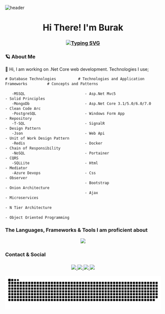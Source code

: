 ![header](https://capsule-render.vercel.app/api?type=waving&color=auto&section=header)
 <h1 align="center">Hi There! I'm Burak</h1>

 
<h3 align="center">
  
[![Typing SVG](https://readme-typing-svg.demolab.com?font=Montserrat&size=30&center=true&color=0d7dee&multiline=true&width=1200&lines=Jr+.Net+Core+Developer+)](https://git.io/typing-svg)

### 🪐 About Me

🧬  Hi, I am working on .Net Core web development. Technologies I use;

    # Database Technologies          # Technologies and Application Frameworks         # Concepts and Patterns                             
                                                                                       
       -MSSQL                           - Asp.Net Mvc5                                   - Solid Principles
       -MongoDb                         - Asp.Net Core 3.1/5.0/6.0/7.0                   - Clean Code Arc
       -PostgreSQL                      - Windows Form App                               - Repository
       -T-SQL                           - SignalR                                        - Design Pattern
       -Json                            - Web Api                                           - Unit of Work Design Pattern
       -Redis                           - Docker                                            - Chain of Responsibility
       -NoSQL                           - Portainer                                         - CQRS
       -SQLLite                         - Html                                              - Mediator
       -Azure Devops                    - Css                                               - Observer
                                        - Bootstrap                                      - Onion Architecture
                                        - Ajax                                           - Microservices
                                                                                         - N Tier Architecture
                                                                                         - Object Oriented Programming






### The Languages, Frameworks & Tools I am proficient about

<p align="center">
<a href="https://skillicons.dev">
    <img src="https://skillicons.dev/icons?&theme=light&i=visualstudio,dotnet,cs,html,css,github,mysql,mongodb,postgres,postman,redis,sqlite,docker,"/>
    
  </a>
</p>
 
### Contact & Social

<h3 align="center">
 <a href="https://www.facebook.com/burakkertn">
   <img height=50 src="https://cdn.jsdelivr.net/gh/devicons/devicon/icons/facebook/facebook-original.svg"/>
    </a>
 <a href="https://www.linkedin.com/in/burakertan">
   <img height=50 src="https://cdn.jsdelivr.net/gh/devicons/devicon/icons/linkedin/linkedin-original.svg"/>
 </a>
<a href="https://twitter.com/burakkertn">
   <img height=50 src="https://cdn.jsdelivr.net/gh/devicons/devicon/icons/twitter/twitter-original.svg"/>
    </a>
  <a href="https://burakertan.com.tr/">
   <img height=50 src="https://cdn.jsdelivr.net/gh/devicons/devicon/icons/chrome/chrome-original.svg"/>
    </a>



   
 </a>






</h3>


 
<picture>
  <source
    media="(prefers-color-scheme: dark)"
    srcset="https://raw.githubusercontent.com/platane/snk/output/github-contribution-grid-snake-dark.svg"
  />
  <source
    media="(prefers-color-scheme: light)"
    srcset="https://raw.githubusercontent.com/platane/snk/output/github-contribution-grid-snake.svg"
  />
  <img
    alt="github contribution grid snake animation"
    src="https://raw.githubusercontent.com/platane/snk/output/github-contribution-grid-snake.svg"
  />
</picture>
